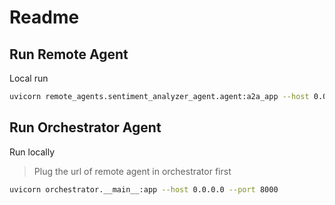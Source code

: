 # Readme

## Run Remote Agent
Local run
```bash
uvicorn remote_agents.sentiment_analyzer_agent.agent:a2a_app --host 0.0.0.0 --port 8001
```

## Run Orchestrator Agent
Run locally
> Plug the url of remote agent in orchestrator first

```bash
uvicorn orchestrator.__main__:app --host 0.0.0.0 --port 8000
```

